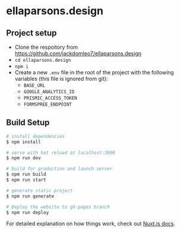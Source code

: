 # ellaparsons.design

## Project setup

- Clone the respoitory from https://github.com/jackdomleo7/ellaparsons.design
- `cd ellaparsons.design`
- `npm i`
- Create a new `.env` file in the root of the project with the following variables (this file is ignored from git):
  - `BASE_URL`
  - `GOOGLE_ANALYTICS_ID`
  - `PRISMIC_ACCESS_TOKEN`
  - `FORMSPREE_ENDPOINT`

## Build Setup

```bash
# install dependencies
$ npm install

# serve with hot reload at localhost:3000
$ npm run dev

# build for production and launch server
$ npm run build
$ npm run start

# generate static project
$ npm run generate

# Deploy the website to gh-pages branch
$ npm run deploy
```

For detailed explanation on how things work, check out [Nuxt.js docs](https://nuxtjs.org).
